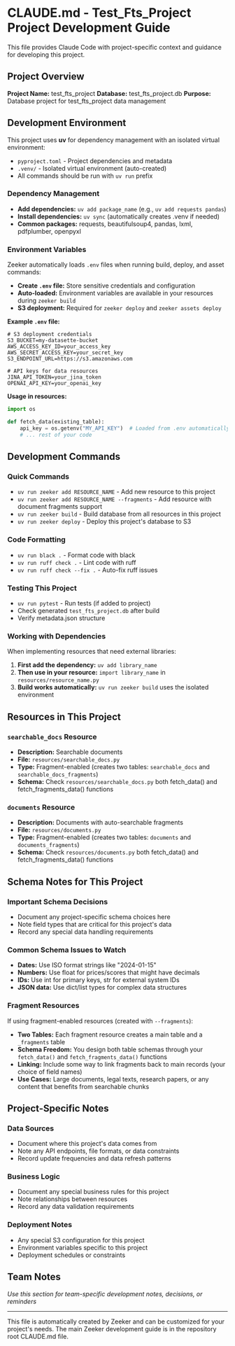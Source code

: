 # CLAUDE.md - Test_Fts_Project Project Development Guide

This file provides Claude Code with project-specific context and guidance for developing this project.

## Project Overview

**Project Name:** test_fts_project
**Database:** test_fts_project.db
**Purpose:** Database project for test_fts_project data management

## Development Environment

This project uses **uv** for dependency management with an isolated virtual environment:

- `pyproject.toml` - Project dependencies and metadata
- `.venv/` - Isolated virtual environment (auto-created)
- All commands should be run with `uv run` prefix

### Dependency Management
- **Add dependencies:** `uv add package_name` (e.g., `uv add requests pandas`)
- **Install dependencies:** `uv sync` (automatically creates .venv if needed)
- **Common packages:** requests, beautifulsoup4, pandas, lxml, pdfplumber, openpyxl

### Environment Variables
Zeeker automatically loads `.env` files when running build, deploy, and asset commands:

- **Create `.env` file:** Store sensitive credentials and configuration
- **Auto-loaded:** Environment variables are available in your resources during `zeeker build`
- **S3 deployment:** Required for `zeeker deploy` and `zeeker assets deploy`

**Example `.env` file:**
```
# S3 deployment credentials
S3_BUCKET=my-datasette-bucket
AWS_ACCESS_KEY_ID=your_access_key
AWS_SECRET_ACCESS_KEY=your_secret_key
S3_ENDPOINT_URL=https://s3.amazonaws.com

# API keys for data resources
JINA_API_TOKEN=your_jina_token
OPENAI_API_KEY=your_openai_key
```

**Usage in resources:**
```python
import os

def fetch_data(existing_table):
    api_key = os.getenv("MY_API_KEY")  # Loaded from .env automatically
    # ... rest of your code
```

## Development Commands

### Quick Commands
- `uv run zeeker add RESOURCE_NAME` - Add new resource to this project
- `uv run zeeker add RESOURCE_NAME --fragments` - Add resource with document fragments support
- `uv run zeeker build` - Build database from all resources in this project
- `uv run zeeker deploy` - Deploy this project's database to S3

### Code Formatting
- `uv run black .` - Format code with black
- `uv run ruff check .` - Lint code with ruff
- `uv run ruff check --fix .` - Auto-fix ruff issues

### Testing This Project
- `uv run pytest` - Run tests (if added to project)
- Check generated `test_fts_project.db` after build
- Verify metadata.json structure

### Working with Dependencies
When implementing resources that need external libraries:
1. **First add the dependency:** `uv add library_name`
2. **Then use in your resource:** `import library_name` in `resources/resource_name.py`
3. **Build works automatically:** `uv run zeeker build` uses the isolated environment

## Resources in This Project

### `searchable_docs` Resource
- **Description:** Searchable documents
- **File:** `resources/searchable_docs.py`
- **Type:** Fragment-enabled (creates two tables: `searchable_docs` and `searchable_docs_fragments`)
- **Schema:** Check `resources/searchable_docs.py` both fetch_data() and fetch_fragments_data() functions

### `documents` Resource
- **Description:** Documents with auto-searchable fragments
- **File:** `resources/documents.py`
- **Type:** Fragment-enabled (creates two tables: `documents` and `documents_fragments`)
- **Schema:** Check `resources/documents.py` both fetch_data() and fetch_fragments_data() functions


## Schema Notes for This Project

### Important Schema Decisions
- Document any project-specific schema choices here
- Note field types that are critical for this project's data
- Record any special data handling requirements

### Common Schema Issues to Watch
- **Dates:** Use ISO format strings like "2024-01-15"
- **Numbers:** Use float for prices/scores that might have decimals
- **IDs:** Use int for primary keys, str for external system IDs
- **JSON data:** Use dict/list types for complex data structures

### Fragment Resources
If using fragment-enabled resources (created with `--fragments`):
- **Two Tables:** Each fragment resource creates a main table and a `_fragments` table
- **Schema Freedom:** You design both table schemas through your `fetch_data()` and `fetch_fragments_data()` functions
- **Linking:** Include some way to link fragments back to main records (your choice of field names)
- **Use Cases:** Large documents, legal texts, research papers, or any content that benefits from searchable chunks

## Project-Specific Notes

### Data Sources
- Document where this project's data comes from
- Note any API endpoints, file formats, or data constraints
- Record update frequencies and data refresh patterns

### Business Logic
- Document any special business rules for this project
- Note relationships between resources
- Record any data validation requirements

### Deployment Notes
- Any special S3 configuration for this project
- Environment variables specific to this project
- Deployment schedules or constraints

## Team Notes

*Use this section for team-specific development notes, decisions, or reminders*

---

This file is automatically created by Zeeker and can be customized for your project's needs.
The main Zeeker development guide is in the repository root CLAUDE.md file.
